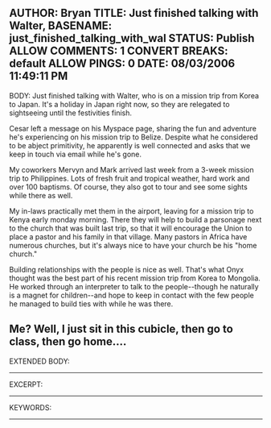 AUTHOR: Bryan
TITLE: Just finished talking with Walter,
BASENAME: just_finished_talking_with_wal
STATUS: Publish
ALLOW COMMENTS: 1
CONVERT BREAKS: __default__
ALLOW PINGS: 0
DATE: 08/03/2006 11:49:11 PM
-----
BODY:
Just finished talking with Walter, who is on a mission trip from Korea to Japan. It's a holiday in Japan right now, so they are relegated to sightseeing until the festivities finish. 

Cesar left a message on his Myspace page, sharing the fun and adventure he's experiencing on his mission trip to Belize. Despite what he considered to be abject primitivity, he apparently is well connected and asks that we keep in touch via email while he's gone. 

My coworkers Mervyn and Mark arrived last week from a 3-week mission trip to Philippines. Lots of fresh fruit and tropical weather, hard work and over 100 baptisms. Of course, they also got to tour and see some sights while there as well. 

My in-laws practically met them in the airport, leaving for a mission trip to Kenya early monday morning. There they will help to build a parsonage next to the church that was built last trip, so that it will encourage the Union to place a pastor and his family in that village. Many pastors in Africa have numerous churches, but it's always nice to have your church be his "home church."

Building relationships with the people is nice as well. That's what Onyx thought was the best part of his recent mission trip from Korea to Mongolia. He worked through an interpreter to talk to the people--though he naturally is a magnet for children--and hope to keep in contact with the few people he managed to build ties with while he was there.

Me? Well, I just sit in this cubicle, then go to class, then go home....
-----
EXTENDED BODY:

-----
EXCERPT:

-----
KEYWORDS:

-----


